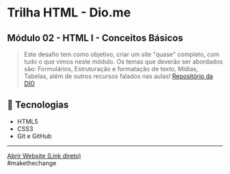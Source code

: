 # Trilha HTML - Dio.me
## Módulo 02 - HTML I - Conceitos Básicos

> Este desafio tem como objetivo, criar um site "quase" completo, com tudo o que vimos neste módulo. Os temas que deverão ser abordados são:
> Formulários, Estruturação e formatação de texto, Mídias, Tabelas, além de outros recursos falados nas aulas! [Repositório da DIO](https://github.com/digitalinnovationone/trilha-html-modulo-2)

## 🔧 Tecnologias

- HTML5
- CSS3
- Git e GitHub
----------
[Abrir Website (Link direto)](https://yomarcoslinss.github.io/bootcamp-ntt-data-diversidade-em-tech/Desafios%20de%20Projeto/trilha-html-modulo-2/index.html)  
#makethechange
